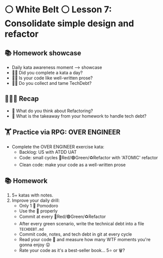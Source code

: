 # ⚪️ White Belt ⚪️ Lesson 7: Consolidate simple design and refactor

## 📚 Homework showcase

- Daily kata awareness moment --> showcase
- 🙋‍♂️ Did you complete a kata a day?
- 🙋‍♂️ Is your code like well-written prose?
- 🙋‍♂️ Do you collect and tame TechDebt?

## 👨🏻‍🏫 Recap

- 🤔 What do you think about Refactoring?
- 🤔 What is the takeaway from your homework to handle tech debt?

## 🏋️ Practice via RPG: OVER ENGINEER

- Complete the OVER ENGINEER exercise kata:
  - Backlog: US with ATDD UAT
  - Code: small cycles 🔴Red/🟢Green/♻️Refactor with 'ATOMIC' refactor
  - Clean code: make your code as a well-written prose

## 📚 Homework

1. 5+ katas with notes.
2. Improve your daily drill:
   - Only 1 🍅 Pomodoro
   - Use the 📝 properly
   - Commit at every 🔴Red/🟢Green/♻️Refactor
   - After every green scenario, write the technical debt into a file
     `TECHDEBT.md`
   - Commit code, notes, and tech debt in git at every cycle
   - Read your code 📖 and measure how many WTF moments you're gonna enjoy 😲
   - Rate your code as it's a best-seller book... 5⭐️ or 🗑️?
